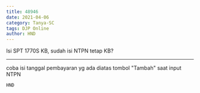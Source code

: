 ```yaml
---
title: 48946
date: 2021-04-06
category: Tanya-SC
tags: DJP Online
author: HND
---
```


Isi SPT 1770S KB, sudah isi NTPN tetap KB?

---

coba isi tanggal pembayaran yg ada diatas tombol "Tambah" saat input NTPN

`HND`
